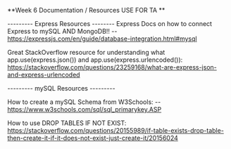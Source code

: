 **Week 6 Documentation / Resources USE FOR TA **

--------- Express Resources --------
Express Docs on how to connect Express to mySQL AND MongoDB!!
-- https://expressjs.com/en/guide/database-integration.html#mysql

Great StackOverflow resource for understanding what app.use(express.json()) and app.use(express.urlencoded()):
https://stackoverflow.com/questions/23259168/what-are-express-json-and-express-urlencoded

--------- mySQL Resources ---------

How to create a mySQL Schema from W3Schools:
-- https://www.w3schools.com/sql/sql_primarykey.ASP

How to use DROP TABLES IF NOT EXIST:
https://stackoverflow.com/questions/20155989/if-table-exists-drop-table-then-create-it-if-it-does-not-exist-just-create-it/20156024
